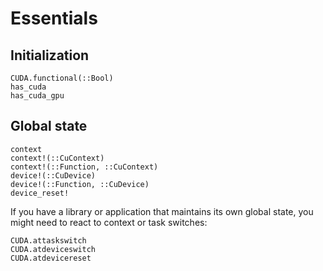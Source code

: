 # Essentials


## Initialization

```@docs
CUDA.functional(::Bool)
has_cuda
has_cuda_gpu
```


## Global state

```@docs
context
context!(::CuContext)
context!(::Function, ::CuContext)
device!(::CuDevice)
device!(::Function, ::CuDevice)
device_reset!
```

If you have a library or application that maintains its own global state, you might need to
react to context or task switches:

```@docs
CUDA.attaskswitch
CUDA.atdeviceswitch
CUDA.atdevicereset
```

